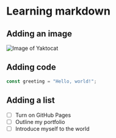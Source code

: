 # Learning markdown

## Adding an image
![Image of Yaktocat](https://octodex.github.com/images/yaktocat.png)

## Adding code
``` javascript
const greeting = "Hello, world!";
```

## Adding a list
- [ ] Turn on GitHub Pages
- [ ] Outline my portfolio
- [ ] Introduce myself to the world
